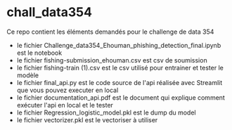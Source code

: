 # chall_data354
Ce repo contient les éléments demandés pour le challenge de data 354  
- le fichier Challenge_data354_Ehouman_phishing_detection_final.ipynb est le notebook 
- le fichier fishing-submission_ehouman.csv est csv de soumission
- le fichier fishing-train (1).csv est le csv utilisé pour entrainer et tester le modèle
- le fichier final_api.py est le code source de l'api réalisée avec Streamlit que vous pouvez executer en local
- le fichier documentation_api.pdf est le document qui explique comment exécuter l'api en local et le tester 
- le fichier Regression_logistic_model.pkl est le dump du model
- le fichier vectorizer.pkl est le vectoriser à utiliser 
